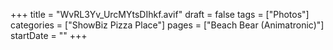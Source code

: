 +++
title = "WvRL3Yv_UrcMYtsDIhkf.avif"
draft = false
tags = ["Photos"]
categories = ["ShowBiz Pizza Place"]
pages = ["Beach Bear (Animatronic)"]
startDate = ""
+++
